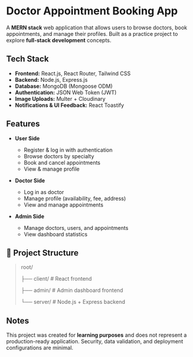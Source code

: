 #  Doctor Appointment Booking App

A **MERN stack** web application that allows users to browse doctors, book appointments, and manage their profiles. Built as a practice project to explore **full-stack development** concepts.

## Tech Stack
- **Frontend:** React.js, React Router, Tailwind CSS  
- **Backend:** Node.js, Express.js  
- **Database:** MongoDB (Mongoose ODM)  
- **Authentication:** JSON Web Token (JWT)  
- **Image Uploads:** Multer + Cloudinary  
- **Notifications & UI Feedback:** React Toastify  

## Features
- **User Side**
  - Register & log in with authentication
  - Browse doctors by specialty
  - Book and cancel appointments
  - View & manage profile

- **Doctor Side**
  - Log in as doctor
  - Manage profile (availability, fee, address)
  - View and manage appointments

- **Admin Side**
  - Manage doctors, users, and appointments
  - View dashboard statistics

## 📂 Project Structure

> root/
> 
> ├── client/ # React frontend
> 
> ├── admin/ # Admin dashboard frontend
> 
> └── server/ # Node.js + Express backend


## Notes
This project was created for **learning purposes** and does not represent a production-ready application. Security, data validation, and deployment configurations are minimal.
